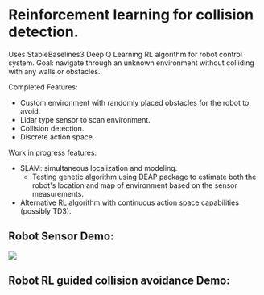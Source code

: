 # Reinforcement learning for collision detection. 
Uses StableBaselines3 Deep Q Learning RL algorithm for robot control system.
Goal: navigate through an unknown environment without colliding with any walls or obstacles.

Completed Features:
- Custom environment with randomly placed obstacles for the robot to avoid.
- Lidar type sensor to scan environment.
- Collision detection.
- Discrete action space.

Work in progress features:
- SLAM: simultaneous localization and modeling.
  - Testing genetic algorithm using DEAP package to estimate both the robot's location and map of environment based on the sensor measurements.
- Alternative RL algorithm with continuous action space capabilities (possibly TD3).

## Robot Sensor Demo:
![](https://github.com/samuelhavelka/rl_collision_detection/sensor_animation.gif)

## Robot RL guided collision avoidance Demo:
